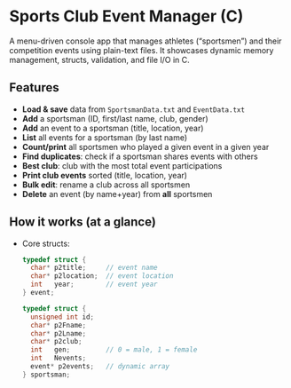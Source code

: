 # Sports Club Event Manager (C)

A menu-driven console app that manages athletes (“sportsmen”) and their competition events using plain-text files. It showcases dynamic memory management, structs, validation, and file I/O in C.

## Features
- **Load & save** data from `SportsmanData.txt` and `EventData.txt`
- **Add** a sportsman (ID, first/last name, club, gender)
- **Add** an event to a sportsman (title, location, year)
- **List** all events for a sportsman (by last name)
- **Count/print** all sportsmen who played a given event in a given year
- **Find duplicates**: check if a sportsman shares events with others
- **Best club**: club with the most total event participations
- **Print club events** sorted (title, location, year)
- **Bulk edit**: rename a club across all sportsmen
- **Delete** an event (by name+year) from **all** sportsmen

## How it works (at a glance)
- Core structs:  
  ```c
  typedef struct {
    char* p2title;     // event name
    char* p2location;  // event location
    int   year;        // event year
  } event;

  typedef struct {
    unsigned int id;
    char* p2Fname;
    char* p2Lname;
    char* p2club;
    int   gen;         // 0 = male, 1 = female
    int   Nevents;
    event* p2events;   // dynamic array
  } sportsman;
